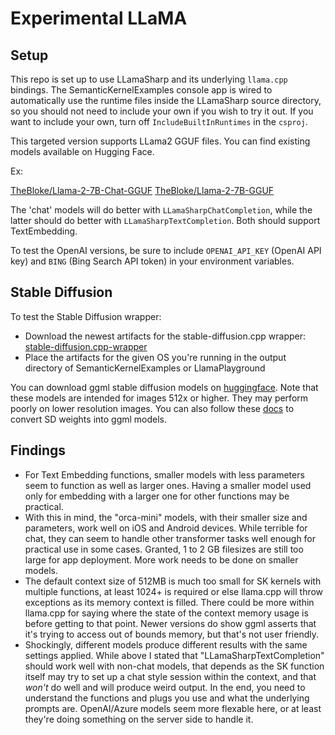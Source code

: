 # Experimental LLaMA

## Setup

This repo is set up to use LLamaSharp and its underlying `llama.cpp` bindings. The SemanticKernelExamples console app is wired to automatically use the runtime files inside the LLamaSharp source directory, so you should not need to include your own if you wish to try it out. If you want to include your own, turn off `IncludeBuiltInRuntimes` in the `csproj`.

This targeted version supports LLama2 GGUF files. You can find existing models available on Hugging Face.

Ex:

[TheBloke/Llama-2-7B-Chat-GGUF](https://huggingface.co/TheBloke/Llama-2-7B-GGUF)
[TheBloke/Llama-2-7B-GGUF](https://huggingface.co/TheBloke/Llama-2-7B-GGUF)

The 'chat' models will do better with `LLamaSharpChatCompletion`, while the latter should do better with `LLamaSharpTextCompletion`. Both should support TextEmbedding.

To test the OpenAI versions, be sure to include `OPENAI_API_KEY` (OpenAI API key) and `BING` (Bing Search API token) in your environment variables.

## Stable Diffusion

To test the Stable Diffusion wrapper:

- Download the newest artifacts for the stable-diffusion.cpp wrapper:
[stable-diffusion.cpp-wrapper](https://github.com/drasticactions/stable-diffusion.cpp-wrapper/actions/workflows/main.yml)
- Place the artifacts for the given OS you're running in the output directory of SemanticKernelExamples or LlamaPlayground

You can download ggml stable diffusion models on [huggingface](https://huggingface.co/nmkd/stable-diffusion-1.5-ggml/tree/main). Note that these models are intended for images 512x or higher. They may perform poorly on lower resolution images. You can also follow these [docs](https://github.com/leejet/stable-diffusion.cpp#convert-weights) to convert SD weights into ggml models.

## Findings

- For Text Embedding functions, smaller models with less parameters seem to function as well as larger ones. Having a smaller model used only for embedding with a larger one for other functions may be practical.
- With this in mind, the "orca-mini" models, with their smaller size and parameters, work well on iOS and Android devices. While terrible for chat, they can seem to handle other transformer tasks well enough for practical use in some cases. Granted, 1 to 2 GB filesizes are still too large for app deployment. More work needs to be done on smaller models.
- The default context size of 512MB is much too small for SK kernels with multiple functions, at least 1024+ is required or else llama.cpp will throw exceptions as its memory context is filled. There could be more within llama.cpp for saying where the state of the context memory usage is before getting to that point. Newer versions do show ggml asserts that it's trying to access out of bounds memory, but that's not user friendly.
- Shockingly, different models produce different results with the same settings applied. While above I stated that "LLamaSharpTextCompletion" should work well with non-chat models, that depends as the SK function itself may try to set up a chat style session within the context, and that _won't_ do well and will produce weird output. In the end, you need to understand the functions and plugs you use and what the underlying prompts are. OpenAI/Azure models seem more flexable here, or at least they're doing something on the server side to handle it.